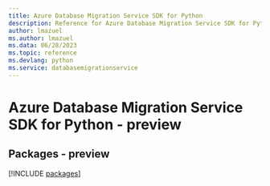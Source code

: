 ```yaml
---
title: Azure Database Migration Service SDK for Python
description: Reference for Azure Database Migration Service SDK for Python
author: lmazuel
ms.author: lmazuel
ms.data: 06/28/2023
ms.topic: reference
ms.devlang: python
ms.service: databasemigrationservice
---
```

# Azure Database Migration Service SDK for Python - preview
## Packages - preview
[!INCLUDE [packages](database-migration-service-index.md)]